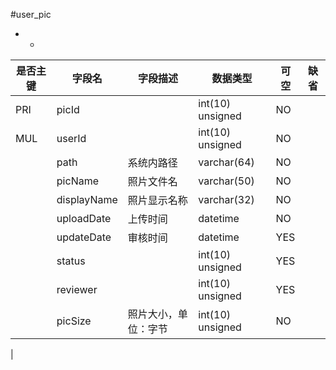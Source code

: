 #user_pic
* -
 
|是否主键	|字段名	|字段描述	|数据类型	|可空	|缺省	|
| --------|-----|-----|-----|-----|-----|
|PRI|picId||int(10) unsigned|NO||
|MUL|userId||int(10) unsigned|NO||
||path|系统内路径|varchar(64)|NO||
||picName|照片文件名|varchar(50)|NO||
||displayName|照片显示名称|varchar(32)|NO||
||uploadDate|上传时间|datetime|NO||
||updateDate|审核时间|datetime|YES||
||status||int(10) unsigned|YES||
||reviewer||int(10) unsigned|YES||
||picSize|照片大小，单位：字节|int(10) unsigned|NO||
|

